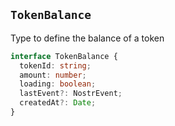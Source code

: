 ## `TokenBalance`

Type to define the balance of a token

```ts [TokenBalance]
interface TokenBalance {
  tokenId: string;
  amount: number;
  loading: boolean;
  lastEvent?: NostrEvent;
  createdAt?: Date;
}
```
